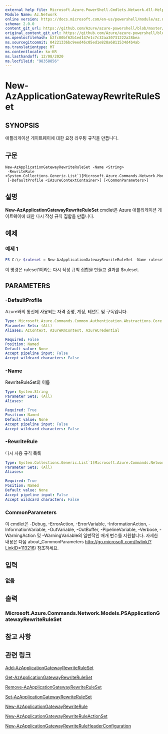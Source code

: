 ```yaml
---
external help file: Microsoft.Azure.PowerShell.Cmdlets.Network.dll-Help.xml
Module Name: Az.Network
online version: https://docs.microsoft.com/en-us/powershell/module/az.network/new-azapplicationgatewayrewriteruleset
schema: 2.0.0
content_git_url: https://github.com/Azure/azure-powershell/blob/master/src/Network/Network/help/New-AzApplicationGatewayRewriteRuleSet.md
original_content_git_url: https://github.com/Azure/azure-powershell/blob/master/src/Network/Network/help/New-AzApplicationGatewayRewriteRuleSet.md
ms.openlocfilehash: b2fc00bf62b1ed147e1c7c32aa30731222a28bea
ms.sourcegitcommit: 04221336bc9eed46c05ed1e828a6811534d4b4ab
ms.translationtype: MT
ms.contentlocale: ko-KR
ms.lasthandoff: 12/08/2020
ms.locfileid: "98358856"
---
```

# New-AzApplicationGatewayRewriteRuleSet

## SYNOPSIS
애플리케이션 게이트웨이에 대한 요청 라우팅 규칙을 만듭니다.

## 구문

```
New-AzApplicationGatewayRewriteRuleSet -Name <String>
 -RewriteRule <System.Collections.Generic.List`1[Microsoft.Azure.Commands.Network.Models.PSApplicationGatewayRewriteRule]>
 [-DefaultProfile <IAzureContextContainer>] [<CommonParameters>]
```

## 설명
**New-AzApplicationGatewayRewriteRuleSet** cmdlet은 Azure 애플리케이션 게이트웨이에 대한 다시 작성 규칙 집합을 만듭니다.

## 예제

### 예제 1
```powershell
PS C:\> $ruleset = New-AzApplicationGatewayRewriteRuleSet -Name ruleset1 -RewriteRule $rule
```

이 명령은 ruleset1이라는 다시 작성 규칙 집합을 만들고 결과를 $ruleset.

## PARAMETERS

### -DefaultProfile
Azure와의 통신에 사용되는 자격 증명, 계정, 테넌트 및 구독입니다.

```yaml
Type: Microsoft.Azure.Commands.Common.Authentication.Abstractions.Core.IAzureContextContainer
Parameter Sets: (All)
Aliases: AzContext, AzureRmContext, AzureCredential

Required: False
Position: Named
Default value: None
Accept pipeline input: False
Accept wildcard characters: False
```

### -Name
RewriteRuleSet의 이름

```yaml
Type: System.String
Parameter Sets: (All)
Aliases:

Required: True
Position: Named
Default value: None
Accept pipeline input: False
Accept wildcard characters: False
```

### -RewriteRule
다시 사용 규칙 목록

```yaml
Type: System.Collections.Generic.List`1[Microsoft.Azure.Commands.Network.Models.PSApplicationGatewayRewriteRule]
Parameter Sets: (All)
Aliases:

Required: True
Position: Named
Default value: None
Accept pipeline input: False
Accept wildcard characters: False
```

### CommonParameters
이 cmdlet은 -Debug, -ErrorAction, -ErrorVariable, -InformationAction, -InformationVariable, -OutVariable, -OutBuffer, -PipelineVariable, -Verbose, -WarningAction 및 -WarningVariable의 일반적인 매개 변수를 지원합니다. 자세한 내용은 다음 about_CommonParameters http://go.microsoft.com/fwlink/?LinkID=113216) 참조하세요.

## 입력

### 없음

## 출력

### Microsoft.Azure.Commands.Network.Models.PSApplicationGatewayRewriteRuleSet

## 참고 사항

## 관련 링크

[Add-AzApplicationGatewayRewriteRuleSet](./Add-AzApplicationGatewayRewriteRuleSet.md)

[Get-AzApplicationGatewayRewriteRuleSet](./Get-AzApplicationGatewayRewriteRuleSet.md)

[Remove-AzApplicationGatewayRewriteRuleSet](./Remove-AzApplicationGatewayRewriteRuleSet.md)

[Set-AzApplicationGatewayRewriteRuleSet](./Set-AzApplicationGatewayRewriteRuleSet.md)

[New-AzApplicationGatewayRewriteRule](./New-AzApplicationGatewayRewriteRule.md)

[New-AzApplicationGatewayRewriteRuleActionSet](./New-AzApplicationGatewayRewriteRuleActionSet.md)

[New-AzApplicationGatewayRewriteRuleHeaderConfiguration](./New-AzApplicationGatewayRewriteRuleHeaderConfiguration.md)
